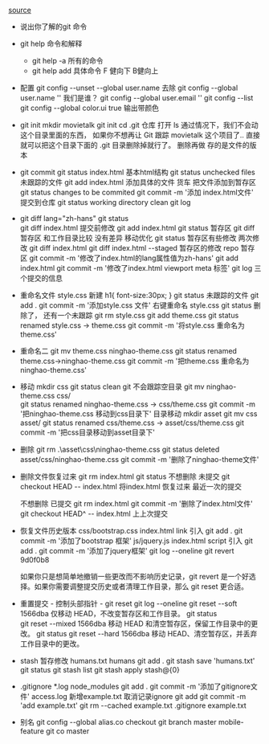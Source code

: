 [source](https://ninghao.net/package/git)

- 说出你了解的git 命令
- git help 
    命令和解释
    - git help -a 所有的命令
    - git help add  具体命令
        F 健向下  B健向上
    
- 配置
    git config --unset --global user.name 去除
    git config --global user.name '' 我们是谁？
    git config --global user.email '' 
    git config --list
    git config --global color.ui true 输出带颜色

- git init 
   mkdir movietalk
    git init 
    cd .git  仓库   打开  ls 
    通过情况下，我们不会动这个目录里面的东西，
    如果你不想再让 Git 跟踪 movietalk 这个项目了.. 直接就可以把这个目录下面的 .git 目录删除掉就行了。
    删除再做
    存的是文件的版本

- git commit
    git status 
    index.html 基本html结构
    git status  unchecked files    未跟踪的文件
    git add index.html  添加具体的文件   货车  把文件添加到暂存区
    git status changes to be commited 
    git commit -m '添加 index.html文件'   提交到仓库
    git status working directory clean 
    git log 

- git diff
    lang="zh-hans"
    git status  
    git diff index.html 提交前修改
    git add index.html
    git status  暂存区
    git diff 暂存区 和工作目录比较  没有差异
    <meta name="viewport" content="width=device-width,user-scalable=no,initial-scale=1.0,maximum-scale=1.0,mnimum-scale=1.0"> 移动优化
    git status 暂存区有些修改 两次修改
    git diff index.html 
    git diff index.html --staged  暂存区的修改 repo 暂存区
    git commit -m '修改了index.html的lang属性值为zh-hans'
    git add index.html
    git commit -m '修改了index.html viewport meta 标签'
    git log 三个提交的信息

- 重命名文件
    style.css 新建
    h1{
        font-size:30px;
    }
    git status 未跟踪的文件
    git add .
    git commit -m '添加style.css 文件'
    右键重命名 style.css
    git status  删除了， 还有一个未跟踪
    git rm style.css
    git add theme.css
    git status  renamed style.css -> theme.css
    git commit -m '将style.css 重命名为theme.css'

- 重命名二
    git mv theme.css ninghao-theme.css
    git status renamed theme.css->ninghao-theme.css
    git commit -m '把theme.css 重命名为 ninghao-theme.css'

- 移动
    mkdir css 
    git status  clean  git 不会跟踪空目录
    git mv ninghao-theme.css css/  
    git status  renamed ninghao-theme.css -> css/theme.css
    git commit -m '把ninghao-theme.css 移动到css目录下'
    目录移动 
    mkdir asset
    git mv css asset/
    git status  renamed css/theme.css -> asset/css/theme.css
    git commit -m '把css目录移动到asset目录下'

- 删除
    git rm .\asset\css\ninghao-theme.css
    git status  deleted  asset/css/ninghao-theme.css
    git commit -m '删除了ninghao-theme文件'

- 删除文件恢复过来
    git rm index.html
    git status
    不想删除 未提交
    git checkout HEAD -- index.html   将index.html 恢复过来  最近一次的提交

    不想删除 已提交
    git rm index.html
    git commit -m '删除了index.html文件'
    git checkout HEAD^ -- index.html  上上次提交

- 恢复文件历史版本
    css/bootstrap.css
    index.html  link 引入
    git  add .
    git commit -m '添加了bootstrap 框架'
    js/jquery.js
    index.html script 引入
    git  add .
    git commit -m '添加了jquery框架'
    git log --oneline
    git revert 9d0f0b8

    如果你只是想简单地撤销一些更改而不影响历史记录，git revert 是一个好选择。如果你需要调整提交历史或者清理工作目录，那么 git reset 更合适。

- 重置提交 - 控制头部指针 - git reset
    git log --oneline
    git reset --soft 1566dba   仅移动 HEAD，不改变暂存区和工作目录。
    git status  
    git reset --mixed 1566dba 移动 HEAD 和清空暂存区，保留工作目录中的更改。
    git status 
    git reset --hard 1566dba  移动 HEAD、清空暂存区，并丢弃工作目录中的更改。

- stash 暂存修改
    humans.txt   humans
    git add .
    git stash save 'humans.txt'
    git status 
    git stash list
    git stash apply  stash@{0}


    


- .gitignore
    *.log
    node_modules
    git add .
    git commit -m '添加了gitignore文件'
    access.log
    新增example.txt 取消记录ignore
    git add git commit -m 'add example.txt'
    git rm --cached example.txt
    .gitignore  example.txt
    

- 别名
    git config --global alias.co checkout
    git branch 
        master
        mobile-feature
    git co master
